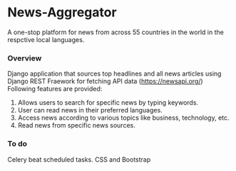 # News-Aggregator

A one-stop platform for news from across 55 countries in the world in the respctive local languages. 

### Overview
Django application that sources top headlines and all news articles using Django REST Fraework for fetching API data (https://newsapi.org/)
Following features are provided:
1. Allows users to search for specific news by typing keywords.
2. User can read news in their preferred languages.
3. Access news according to various topics like business, technology, etc.
4. Read news from specific news sources.


### To do
Celery beat scheduled tasks.
CSS and Bootstrap
